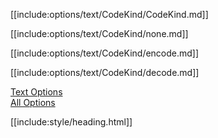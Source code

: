 [[include:options/text/CodeKind/CodeKind.md]]

[[include:options/text/CodeKind/none.md]]

[[include:options/text/CodeKind/encode.md]]

[[include:options/text/CodeKind/decode.md]]

[Text Options](../index.html)  
[All Options](../../index.html)

[[include:style/heading.html]]